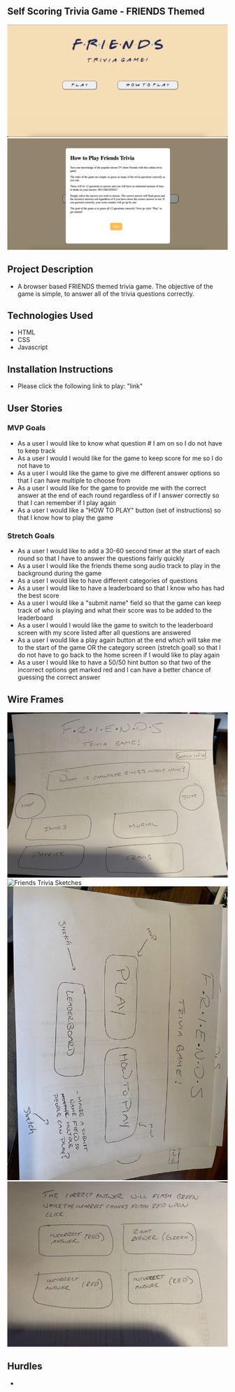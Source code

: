 ## Self Scoring Trivia Game - FRIENDS Themed

![Friends Trivia Game!](/photos/friends-home-screen.png)
![Friends Trivia Game!](/photos/friends-how-to-play.png)

## Project Description

- A browser based FRIENDS themed trivia game. The objective of the game is simple, to answer all of the trivia questions correctly.

## Technologies Used

- HTML
- CSS
- Javascript

## Installation Instructions

- Please click the following link to play: "link"

## User Stories

### MVP Goals

- As a user I would like to know what question # I am on so I do not have to keep track
- As a user I would I would like for the game to keep score for me so I do not have to
- As a user I would like the game to give me different answer options so that I can have multiple to choose from
- As a user I would like for the game to provide me with the correct answer at the end of each round regardless of if I answer correctly so that I can remember if I play again
- As a user I would like a "HOW TO PLAY" button (set of instructions) so that I know how to play the game

### Stretch Goals

- As a user I would like to add a 30-60 second timer at the start of each round so that I have to answer the questions fairly quickly
- As a user I would like the friends theme song audio track to play in the background during the game
- As a user I would like to have different categories of questions
- As a user I would like to have a leaderboard so that I know who has had the best score
- As a user I would like a "submit name" field so that the game can keep track of who is playing and what their score was to be added to the leaderboard
- As a user I would I would like the game to switch to the leaderboard screen with my score listed after all questions are answered
- As a user I would like a play again button at the end which will take me to the start of the game OR the category screen (stretch goal) so that I do not have to go back to the home screen if I would like to play again
- As a user I would like to have a 50/50 hint button so that two of the incorrect options get marked red and I can have a better chance of guessing the correct answer

## Wire Frames

![Friends Trivia Sketches](/photos/friends-sketch-one.png)
![Friends Trivia Sketches](/photos/friends-sketch-two.png)
![Friends Trivia Sketches](/photos/friends-sketch-three.png)
![Friends Trivia Sketches](/photos/friends-sketch-four.png)

## Hurdles

-
